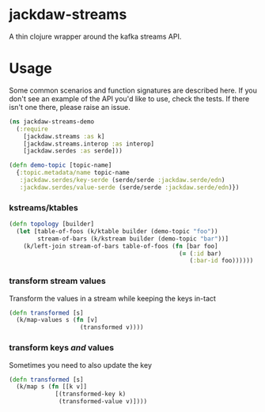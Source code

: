 # jackdaw-streams

A thin clojure wrapper around the kafka streams API.

# Usage

Some common scenarios and function signatures are described here. If you don't see
an example of the API you'd like to use, check the tests. If there isn't one there,
please raise an issue.


```clojure
(ns jackdaw-streams-demo
  (:require
    [jackdaw.streams :as k]
    [jackdaw.streams.interop :as interop]
    [jackdaw.serdes :as serde]))

(defn demo-topic [topic-name]
  {:topic.metadata/name topic-name
   :jackdaw.serdes/key-serde (serde/serde :jackdaw.serde/edn)
   :jackdaw.serdes/value-serde (serde/serde :jackdaw.serde/edn)})
```

### kstreams/ktables

```clojure
(defn topology [builder]
  (let [table-of-foos (k/ktable builder (demo-topic "foo"))
        stream-of-bars (k/kstream builder (demo-topic "bar"))]
    (k/left-join stream-of-bars table-of-foos (fn [bar foo]
                                                (= (:id bar)
                                                   (:bar-id foo))))))
```

### transform stream values

Transform the values in a stream while keeping the keys in-tact

```clojure
(defn transformed [s]
  (k/map-values s (fn [v]
                    (transformed v))))
```

### transform keys *and* values

Sometimes you need to also update the key

```clojure
(defn transformed [s]
  (k/map s (fn [[k v]]
             [(transformed-key k)
              (transformed-value v)])))
```
